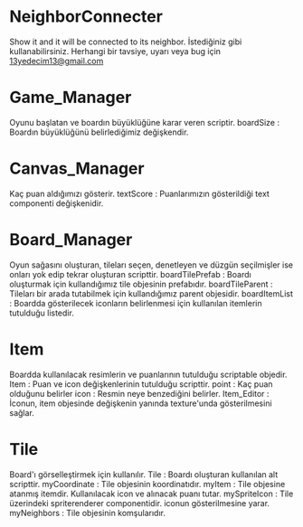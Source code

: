 # NeighborConnecter
Show it and it will be connected to its neighbor. İstediğiniz gibi kullanabilirsiniz. Herhangi bir tavsiye, uyarı veya bug için 13yedecim13@gmail.com

# Game_Manager
Oyunu başlatan ve boardın büyüklüğüne karar veren scriptir.
boardSize : Boardın büyüklüğünü belirlediğimiz değişkendir.

# Canvas_Manager
Kaç puan aldığımızı gösterir.
textScore : Puanlarımızın gösterildiği text componenti değişkenidir.

# Board_Manager
Oyun sağasını oluşturan, tileları seçen, denetleyen ve düzgün seçilmişler ise onları yok edip tekrar oluşturan scripttir.
boardTilePrefab : Boardı oluşturmak için kullandığımız tile objesinin prefabıdır.
boardTileParent : Tileları bir arada tutabilmek için kullandığımız parent objesidir.
boardItemList : Boardda gösterilecek iconların belirlenmesi için kullanılan itemlerin tutulduğu listedir.

# Item
Boardda kullanılacak resimlerin ve puanlarının tutulduğu scriptable objedir.
Item : Puan ve icon değişkenlerinin tutulduğu scripttir.
point : Kaç puan olduğunu belirler
icon : Resmin neye benzediğini belirler.
Item_Editor : İconun, item objesinde değişkenin yanında texture'unda gösterilmesini sağlar.

# Tile
Board'ı görselleştirmek için kullanılır.
Tile : Boardı oluşturan kullanılan alt scripttir.
myCoordinate : Tile objesinin koordinatıdır.
myItem : Tile objesine atanmış itemdir. Kullanılacak icon ve alınacak puanı tutar.
mySpriteIcon : Tile üzerindeki spriterenderer componentidir. iconun gösterilmesine yarar.
myNeighbors : Tile objesinin komşularıdır.
